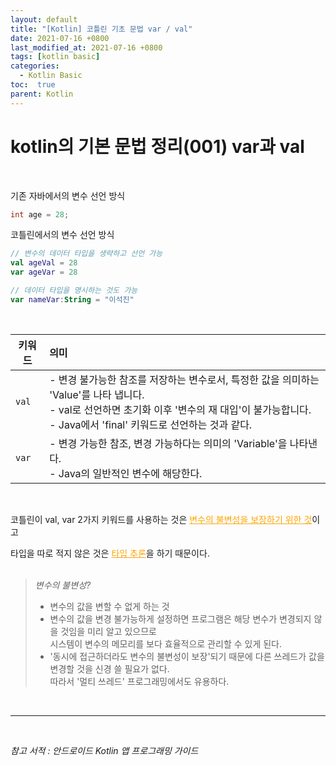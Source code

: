 ```yaml
---
layout: default
title: "[Kotlin] 코틀린 기초 문법 var / val"
date: 2021-07-16 +0800
last_modified_at: 2021-07-16 +0800
tags: [kotlin basic]
categories:
  - Kotlin Basic
toc:  true
parent: Kotlin
---
```

# kotlin의 기본 문법 정리(001) var과 val

<br>

기존 자바에서의 변수 선언 방식  
```java
int age = 28;
```

코틀린에서의 변수 선언 방식

```kotlin
// 변수의 데이터 타입을 생략하고 선언 가능
val ageVal = 28
var ageVar = 28

// 데이터 타입을 명시하는 것도 가능
var nameVar:String = "이석진"
```

<br>

키워드 | 의미 
---|:--- 
`val` | - 변경 불가능한 참조를 저장하는 변수로서, 특정한 값을 의미하는 'Value'를 나타 냅니다.<br> - val로 선언하면 초기화 이후 '변수의 재 대입'이 불가능합니다.<br> - Java에서 'final' 키워드로 선언하는 것과 같다.
`var` | - 변경 가능한 참조, 변경 가능하다는 의미의 'Variable'을 나타낸다.<br> - Java의 일반적인 변수에 해당한다.

<br>

코틀린이 val, var 2가지 키워드를 사용하는 것은 <span style="color:orange"><u>변수의 불변성을 보장하기 위한 것</u></span>이고

타입을 따로 적지 않은 것은 <span style="color:orange"><u>타입 추론</u></span>을 하기 때문이다.
<br><br>

> _변수의 불변성?_
> - 변수의 값을 변할 수 없게 하는 것
> - 변수의 값을 변경 불가능하게 설정하면 프로그램은 해당 변수가 변경되지 않을 것임을 미리 알고 있으므로<br>시스템이 변수의 메모리를 보다 효율적으로 관리할 수 있게 된다.
> - '동시에 접근하더라도 변수의 불변성이 보장'되기 때문에 다른 쓰레드가 값을 변경할 것을 신경 쓸 필요가 없다.<br>
따라서 '멀티 쓰레드' 프로그래밍에서도 유용하다.

<br>

---

<br>

*참고 서적 : 안드로이드 Kotlin 앱 프로그래밍 가이드*
